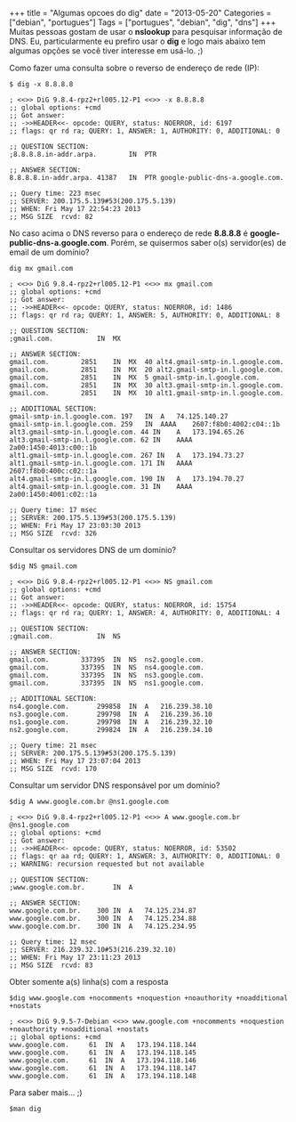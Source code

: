 +++
title = "Algumas opcoes do dig"
date = "2013-05-20"
Categories = ["debian", "portugues"]
Tags = ["portugues", "debian", "dig", "dns"]
+++
Muitas pessoas gostam de usar o **nslookup** para pesquisar informação
de DNS. Eu, particularmente eu prefiro usar o **dig** e logo mais abaixo
tem algumas opções se você tiver interesse em usá-lo. ;)

Como fazer uma consulta sobre o reverso de endereço de rede (IP):

```
$ dig -x 8.8.8.8

; <<>> DiG 9.8.4-rpz2+rl005.12-P1 <<>> -x 8.8.8.8
;; global options: +cmd
;; Got answer:
;; ->>HEADER<<- opcode: QUERY, status: NOERROR, id: 6197
;; flags: qr rd ra; QUERY: 1, ANSWER: 1, AUTHORITY: 0, ADDITIONAL: 0

;; QUESTION SECTION:
;8.8.8.8.in-addr.arpa.        IN  PTR

;; ANSWER SECTION:
8.8.8.8.in-addr.arpa. 41387   IN  PTR google-public-dns-a.google.com.

;; Query time: 223 msec
;; SERVER: 200.175.5.139#53(200.175.5.139)
;; WHEN: Fri May 17 22:54:23 2013
;; MSG SIZE  rcvd: 82
```

No caso acima o DNS reverso para o endereço de rede **8.8.8.8** é
**google-public-dns-a.google.com**. Porém, se quisermos saber o(s)
servidor(es) de email de um domínio?

```
dig mx gmail.com

; <<>> DiG 9.8.4-rpz2+rl005.12-P1 <<>> mx gmail.com
;; global options: +cmd
;; Got answer:
;; ->>HEADER<<- opcode: QUERY, status: NOERROR, id: 1486
;; flags: qr rd ra; QUERY: 1, ANSWER: 5, AUTHORITY: 0, ADDITIONAL: 8

;; QUESTION SECTION:
;gmail.com.           IN  MX

;; ANSWER SECTION:
gmail.com.        2851    IN  MX  40 alt4.gmail-smtp-in.l.google.com.
gmail.com.        2851    IN  MX  20 alt2.gmail-smtp-in.l.google.com.
gmail.com.        2851    IN  MX  5 gmail-smtp-in.l.google.com.
gmail.com.        2851    IN  MX  30 alt3.gmail-smtp-in.l.google.com.
gmail.com.        2851    IN  MX  10 alt1.gmail-smtp-in.l.google.com.

;; ADDITIONAL SECTION:
gmail-smtp-in.l.google.com. 197   IN  A   74.125.140.27
gmail-smtp-in.l.google.com. 259   IN  AAAA    2607:f8b0:4002:c04::1b
alt3.gmail-smtp-in.l.google.com. 44 IN    A   173.194.65.26
alt3.gmail-smtp-in.l.google.com. 62 IN    AAAA    2a00:1450:4013:c00::1b
alt1.gmail-smtp-in.l.google.com. 267 IN   A   173.194.73.27
alt1.gmail-smtp-in.l.google.com. 171 IN   AAAA    2607:f8b0:400c:c02::1a
alt4.gmail-smtp-in.l.google.com. 190 IN   A   173.194.70.27
alt4.gmail-smtp-in.l.google.com. 31 IN    AAAA    2a00:1450:4001:c02::1a

;; Query time: 17 msec
;; SERVER: 200.175.5.139#53(200.175.5.139)
;; WHEN: Fri May 17 23:03:30 2013
;; MSG SIZE  rcvd: 326
```

Consultar os servidores DNS de um domínio?

```
$dig NS gmail.com

; <<>> DiG 9.8.4-rpz2+rl005.12-P1 <<>> NS gmail.com
;; global options: +cmd
;; Got answer:
;; ->>HEADER<<- opcode: QUERY, status: NOERROR, id: 15754
;; flags: qr rd ra; QUERY: 1, ANSWER: 4, AUTHORITY: 0, ADDITIONAL: 4

;; QUESTION SECTION:
;gmail.com.           IN  NS

;; ANSWER SECTION:
gmail.com.        337395  IN  NS  ns2.google.com.
gmail.com.        337395  IN  NS  ns4.google.com.
gmail.com.        337395  IN  NS  ns3.google.com.
gmail.com.        337395  IN  NS  ns1.google.com.

;; ADDITIONAL SECTION:
ns4.google.com.       299858  IN  A   216.239.38.10
ns3.google.com.       299798  IN  A   216.239.36.10
ns1.google.com.       299798  IN  A   216.239.32.10
ns2.google.com.       299824  IN  A   216.239.34.10

;; Query time: 21 msec
;; SERVER: 200.175.5.139#53(200.175.5.139)
;; WHEN: Fri May 17 23:07:04 2013
;; MSG SIZE  rcvd: 170
```

Consultar um servidor DNS responsável por um domínio?

```
$dig A www.google.com.br @ns1.google.com

; <<>> DiG 9.8.4-rpz2+rl005.12-P1 <<>> A www.google.com.br @ns1.google.com
;; global options: +cmd
;; Got answer:
;; ->>HEADER<<- opcode: QUERY, status: NOERROR, id: 53502
;; flags: qr aa rd; QUERY: 1, ANSWER: 3, AUTHORITY: 0, ADDITIONAL: 0
;; WARNING: recursion requested but not available

;; QUESTION SECTION:
;www.google.com.br.       IN  A

;; ANSWER SECTION:
www.google.com.br.    300 IN  A   74.125.234.87
www.google.com.br.    300 IN  A   74.125.234.88
www.google.com.br.    300 IN  A   74.125.234.95

;; Query time: 12 msec
;; SERVER: 216.239.32.10#53(216.239.32.10)
;; WHEN: Fri May 17 23:11:23 2013
;; MSG SIZE  rcvd: 83
```

Obter somente a(s) linha(s) com a resposta

```
$dig www.google.com +nocomments +noquestion +noauthority +noadditional +nostats

; <<>> DiG 9.9.5-7-Debian <<>> www.google.com +nocomments +noquestion +noauthority +noadditional +nostats
;; global options: +cmd
www.google.com.		61	IN	A	173.194.118.144
www.google.com.		61	IN	A	173.194.118.145
www.google.com.		61	IN	A	173.194.118.146
www.google.com.		61	IN	A	173.194.118.147
www.google.com.		61	IN	A	173.194.118.148
```


Para saber mais… ;)

```
$man dig
```
